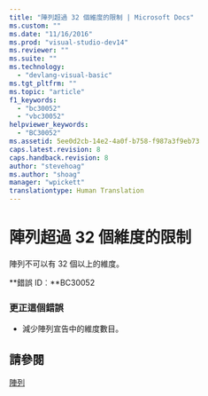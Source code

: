 ```yaml
---
title: "陣列超過 32 個維度的限制 | Microsoft Docs"
ms.custom: ""
ms.date: "11/16/2016"
ms.prod: "visual-studio-dev14"
ms.reviewer: ""
ms.suite: ""
ms.technology: 
  - "devlang-visual-basic"
ms.tgt_pltfrm: ""
ms.topic: "article"
f1_keywords: 
  - "bc30052"
  - "vbc30052"
helpviewer_keywords: 
  - "BC30052"
ms.assetid: 5ee0d2cb-14e2-4a0f-b758-f987a3f9eb73
caps.latest.revision: 8
caps.handback.revision: 8
author: "stevehoag"
ms.author: "shoag"
manager: "wpickett"
translationtype: Human Translation
---
```

# 陣列超過 32 個維度的限制
陣列不可以有 32 個以上的維度。  
  
 **錯誤 ID︰**BC30052  
  
### 更正這個錯誤  
  
-   減少陣列宣告中的維度數目。  
  
## 請參閱  
 [陣列](../../visual-basic/programming-guide/language-features/arrays/index.md)